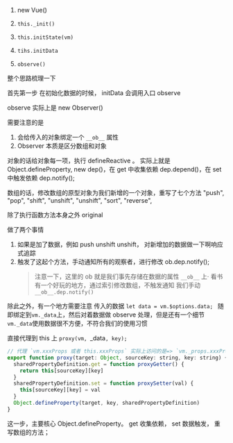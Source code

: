 1. new Vue()

2. `this._init()`

3. `this.initState(vm)`

4. `tihs.initData`

5. `observe()`

整个思路梳理一下

首先第一步 在初始化数据的时候， initData 会调用入口 observe

observe 实际上是 new Observer()

需要注意的是

1. 会给传入的对象绑定一个 `__ob__` 属性
2. Observer 本质是区分数组和对象

对象的话给对象每一项，执行 defineReactive 。
实际上就是 Object.defineProperty, new dep()，在 get 中收集依赖 dep.depend()，在 set 中触发依赖 dep.notify();

数组的话，修改数组的原型对象为我们新增的一个对象，重写了七个方法
"push",
"pop",
"shift",
"unshift",
"unshift",
"sort",
"reverse",

除了执行函数方法本身之外 original

做了两个事情

1. 如果是加了数据，例如 push unshift unshift， 对新增加的数据做一下啊响应式追踪
2. 触发了这起个方法，手动通知所有的观察者，进行修改 ob.dep.notify();
   > 注意一下，这里的 ob 就是我们事先存储在数据的属性 `__ob__` 上·
   > 看书有一个好玩的地方，通过索引修改数组，不触发通知 我们手动 `__ob__.dep.notify()`

除此之外，有一个地方需要注意
传入的数据 `let data = vm.$options.data; ` 随即绑定到`vm._data`上，然后对着数据做 observe 处理，但是还有一个细节 `vm._data`使用数据很不方便，不符合我们的使用习惯

直接代理到 this 上
`proxy(vm, `\_data`, key);`

```js
// 代理 `vm.xxxProps 或者 this.xxxProps` 实际上访问的是=> `vm._props.xxxProps`
export function proxy(target: Object, sourceKey: string, key: string) {
  sharedPropertyDefinition.get = function proxyGetter() {
    return this[sourceKey][key]
  }
  sharedPropertyDefinition.set = function proxySetter(val) {
    this[sourceKey][key] = val
  }
  Object.defineProperty(target, key, sharedPropertyDefinition)
}
```

这一步，主要核心 Object.defineProperty。 get 收集依赖， set 数据触发，
重写数组的方法；
